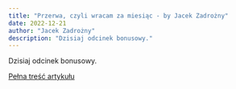 ```yaml
---
title: "Przerwa, czyli wracam za miesiąc - by Jacek Zadrożny"
date: 2022-12-21
author: "Jacek Zadrożny"
description: "Dzisiaj odcinek bonusowy."
---
```


Dzisiaj odcinek bonusowy.

[Pełna treść artykułu](https://dostepnik.substack.com/p/przerwa-czyli-wracam-za-miesiac-946)
